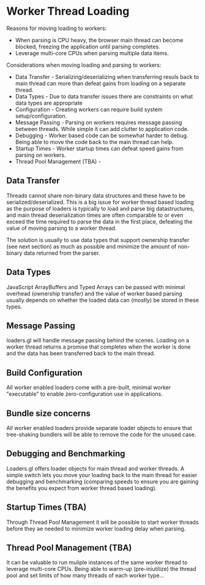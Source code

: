 # Worker Thread Loading

Reasons for moving loading to workers:

- When parsing is CPU heavy, the browser main thread can become blocked, freezing the application until parsing completes.
- Leverage multi-core CPUs when parsing multiple data items.

Considerations when moving loading and parsing to workers:

- Data Transfer - Serializing/deserializing when transferring resuls back to main thread can more than defeat gains from loading on a separate thread.
- Data Types - Due to data transfer issues there are constraints on what data types are appropriate
- Configuration - Creating workers can require build system setup/configuration.
- Message Passing - Parsing on workers requires message passing between threads. While simple it can add clutter to application code.
- Debugging - Worker based code can be somewhat harder to debug. Being able to move the code back to the main thread can help.
- Startup Times - Worker startup times can defeat speed gains from parsing on workers.
- Thread Pool Management (TBA) -

## Data Transfer

Threads cannot share non-binary data structures and these have to be serialized/deserialized. This is a big issue for worker thread based loading as the purpose of loaders is typically to load and parse big datastructures, and main thread deserialization times are often comparable to or even exceed the time required to parse the data in the first place, defeating the value of moving parsing to a worker thread.

The solution is usually to use data types that support ownership transfer (see next section) as much as possible and minimize the amount of non-binary data returned from the parser.

## Data Types

JavaScript ArrayBuffers and Typed Arrays can be passed with minimal overhead (ownership transfer) and the value of worker based parsing usually depends on whether the loaded data can (mostly) be stored in these types.

## Message Passing

loaders.gl will handle message passing behind the scenes. Loading on a worker thread returns a promise that completes when the worker is done and the data has been transferred back to the main thread.

## Build Configuration

All worker enabled loaders come with a pre-built, minimal worker "executable" to enable zero-configuration use in applications.

## Bundle size concerns

All worker enabled loaders provide separate loader objects to ensure that tree-shaking bundlers will be able to remove the code for the unused case.

## Debugging and Benchmarking

Loaders.gl offers loader objects for main thread and worker threads. A simple switch lets you move your loading back to the main thread for easier debugging and benchmarking (comparing speeds to ensure you are gaining the benefits you expect from worker thread based loading).

## Startup Times (TBA)

Through Thread Pool Management it will be possible to start worker threads before they ae needed to minimize worker loading delay when parsing.

## Thread Pool Management (TBA)

It can be valuable to run muliple instances of the same worker thread to leverage multi-core CPUs. Being able to warm-up (pre-iniutilize) the thread pool and set limits of how many threads of each worker type...

